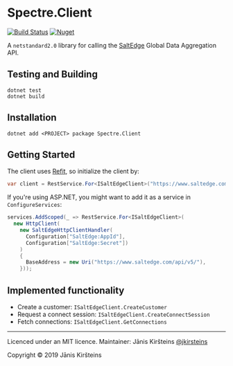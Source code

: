 # Spectre.Client

[![Build Status](https://dev.azure.com/jkirsteins/Spectre.Client/_apis/build/status/kirsis.Spectre.Client?branchName=master)](https://dev.azure.com/jkirsteins/Spectre.Client/_build/latest?definitionId=1&branchName=master) [![Nuget](https://img.shields.io/nuget/v/Spectre.Client?color=blue&style=flat)](https://www.nuget.org/packages/Spectre.Client/)

A `netstandard2.0` library for calling the <a href="https://www.saltedge.com/products/spectre">SaltEdge</a> Global Data Aggregation API.

## Testing and Building

    dotnet test
    dotnet build

## Installation

    dotnet add <PROJECT> package Spectre.Client

## Getting Started

The client uses [Refit](https://github.com/reactiveui/refit), so initialize the client by:

```csharp
var client = RestService.For<ISaltEdgeClient>("https://www.saltedge.com/api/v5/");
```

If you're using ASP.NET, you might want to add it as a service in `ConfigureServices`:

```csharp
services.AddScoped(_ => RestService.For<ISaltEdgeClient>(
  new HttpClient(
    new SaltEdgeHttpClientHandler(
      Configuration["SaltEdge:AppId"],
      Configuration["SaltEdge:Secret"])
    )
    {
      BaseAddress = new Uri("https://www.saltedge.com/api/v5/"),
    }));
```

## Implemented functionality

- Create a customer: `ISaltEdgeClient.CreateCustomer`
- Request a connect session: `ISaltEdgeClient.CreateConnectSession`
- Fetch connections: `ISaltEdgeClient.GetConnections`

---

Licenced under an MIT licence. Maintainer: Jānis Kiršteins [@jkirsteins](https://twitter.com/jkirsteins)

Copyright &copy; 2019 Jānis Kiršteins
